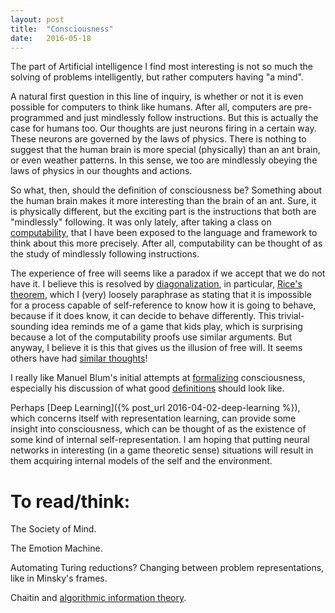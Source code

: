 ```yaml
---
layout: post
title:  "Consciousness"
date:   2016-05-18
---
```


The part of Artificial intelligence I find most interesting is not so much the solving of 
problems intelligently, but rather computers having "a mind".

A natural first question in this line of inquiry, is whether or not it is
even possible for computers to think like humans. After all, computers
are pre-programmed and just mindlessly follow instructions.
But this is actually
the case for humans too. Our thoughts are
just neurons firing in a certain way. These neurons are governed by the laws
of physics. There is nothing to suggest that the human brain is more special (physically)
than an ant brain, or even weather patterns. In this sense, we too are mindlessly
obeying the laws of physics in our thoughts and actions.

So what, then, should the definition of consciousness
be? Something about the human brain makes it more interesting than the brain of an ant.
Sure, it is physically different, but the exciting part is the instructions that
both are "mindlessly" following. It was only lately, after taking a class on
[computability][flac], that
I have been exposed to the language and framework to think about this more precisely.
After all, computability can be thought of as the study of mindlessly following instructions.

The experience of free will seems like a paradox if we accept that we do not have it.
I believe this is resolved by [diagonalization][diag], in particular, [Rice's theorem][rice],
which I (very) loosely paraphrase as stating that it is impossible for a process capable
of self-reference to know how it is going to behave, because if it does know, it can decide
to behave differently. This trivial-sounding idea reminds me of a game that kids play, which 
is surprising because a lot of the computability proofs use similar arguments.
But anyway, I believe it is this that gives us the illusion of free will.
It seems others have had [similar thoughts][turing_free_will]!

I really like Manuel
Blum's initial attempts at [formalizing][conscs] consciousness, especially
his discussion of what good [definitions][blum] should look like. 

Perhaps [Deep Learning]({% post_url 2016-04-02-deep-learning %}), which concerns
itself with representation learning, can provide some insight into consciousness,
which can be thought of as the existence of some kind of internal self-representation. I am hoping
that putting neural networks in interesting (in a game theoretic sense) situations
will result in them acquiring internal models of the self and the
environment.

# To read/think:

  The Society of Mind.

  The Emotion Machine.

  Automating Turing reductions? Changing between problem representations, like in Minsky's frames.

  Chaitin and [algorithmic information theory][chaitin].


[flac]: http://www.cs.cmu.edu/~flac/
[diag]: https://en.wikipedia.org/wiki/Diagonal_lemma
[rice]: https://en.wikipedia.org/wiki/Rice%27s_theorem
[turing_free_will]: http://arxiv.org/abs/1310.3225
[blum]: https://www.cs.cmu.edu/~mblum/research/pdf/cons.html
[conscs]: https://www.cs.cmu.edu/~mblum/search/consc_d.pdf
[chaitin]: https://en.wikipedia.org/wiki/Algorithmic_information_theory
